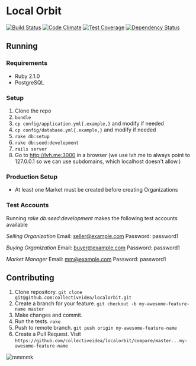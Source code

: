# Local Orbit

[![Build Status](https://magnum.travis-ci.com/collectiveidea/localorbit.png?token=bJRCSztHn61AphkJHARX&branch=master)](https://magnum.travis-ci.com/collectiveidea/localorbit)
[![Code Climate](https://codeclimate.com/repos/52b30c60c7f3a3648e02206b/badges/2d672c7e68247d48df79/gpa.png)](https://codeclimate.com/repos/52b30c60c7f3a3648e02206b/feed)
[![Test Coverage](https://codeclimate.com/repos/52b30c60c7f3a3648e02206b/badges/2d672c7e68247d48df79/coverage.png)](https://codeclimate.com/repos/52b30c60c7f3a3648e02206b/feed)
[![Dependency Status](https://gemnasium.com/955bafc8985fbbc378ffd8d543d90a64.png)](https://gemnasium.com/collectiveidea/localorbit)

## Running

### Requirements

* Ruby 2.1.0
* PostgreSQL

### Setup

1. Clone the repo
2. `bundle`
3. `cp config/application.yml{.example,}` and modify if needed
4. `cp config/database.yml{.example,}` and modify if needed
5. `rake db:setup`
6. `rake db:seed:development`
7. `rails server`
8. Go to http://lvh.me:3000 in a browser (we use lvh.me to always point to 127.0.0.1 so we can use subdomains, which localhost doesn't allow.)

### Production Setup
* At least one Market must be created before creating Organizations

### Test Accounts
Running _rake db:seed:development_ makes the following test accounts available

*Selling Organization*
Email: seller@example.com
Password: password1

*Buying Organization*
Email: buyer@example.com
Password: password1

*Market Manager*
Email: mm@example.com
Password: password1

## Contributing

1. Clone repository. `git clone git@github.com:collectiveidea/localorbit.git`
2. Create a branch for your feature. `git checkout -b my-awesome-feature-name master`
3. Make changes and commit.
4. Run the tests. `rake`
5. Push to remote branch. `git push origin my-awesome-feature-name`
6. Create a Pull Request. Visit `https://github.com/collectiveidea/localorbit/compare/master...my-awesome-feature-name`

![mmmmk](http://cdn.memegenerator.net/instances/400x/36691061.jpg)
